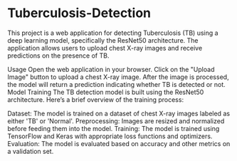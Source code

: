 # Tuberculosis-Detection
This project is a web application for detecting Tuberculosis (TB) using a deep learning model, specifically the ResNet50 architecture. The application allows users to upload chest X-ray images and receive predictions on the presence of TB.

Usage
Open the web application in your browser.
Click on the "Upload Image" button to upload a chest X-ray image.
After the image is processed, the model will return a prediction indicating whether TB is detected or not.
Model Training
The TB detection model is built using the ResNet50 architecture. Here’s a brief overview of the training process:

Dataset: The model is trained on a dataset of chest X-ray images labeled as either 'TB' or 'Normal'.
Preprocessing: Images are resized and normalized before feeding them into the model.
Training: The model is trained using TensorFlow and Keras with appropriate loss functions and optimizers.
Evaluation: The model is evaluated based on accuracy and other metrics on a validation set.
